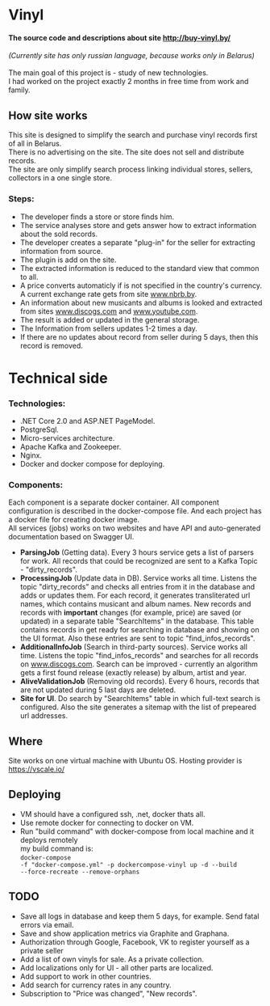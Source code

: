# Vinyl

#### The source code and descriptions about site <b>http://buy-vinyl.by/ </b> 
<i>(Currently site has only russian language, because works only in Belarus)</i> <br /> <br />
The main goal of this project is - study of new technologies.<br />
I had worked on the project exactly 2 months in free time from work and family.

## How site works

This site is designed to simplify the search and purchase vinyl records first of all in Belarus. <br />
There is no advertising on the site. The site does not sell and distribute records. <br />
The site are only simplify search process linking individual stores, sellers, collectors in a one single store.

### Steps:
- The developer finds a store or store finds him.
- The service analyses store and gets answer how to extract information about the sold records.
- The developer creates a separate "plug-in" for the seller for extracting information from source.
- The plugin is add on the site.
- The extracted information is reduced to the standard view that common to all.
- A price converts automaticly if is not specified in the country's currency. A current exchange rate gets from site www.nbrb.by.
- An information about new musicants and albums is looked and extracted from sites www.discogs.com and www.youtube.com.
- The result is added or updated in the general storage.
- The Information from sellers updates 1-2 times a day.
- If there are no updates about record from seller during 5 days, then this record is removed.

# Technical side

### Technologies:
-	.NET Core 2.0 and ASP.NET PageModel.
-	PostgreSql. 
-	Micro-services architecture.
-	Apache Kafka and Zookeeper.
-	Nginx.
-	Docker and docker compose for deploying. <br />

### Components:
Each component is a separate docker container. All component configuration is described in the docker-compose file.
And each project has a docker file for creating docker image.<br />
All services (jobs) works on two websites and have API and auto-generated documentation based on Swagger UI.<br />

-	<b>ParsingJob</b> (Getting data). Every 3 hours service gets a list of parsers for work. All records that could be recognized are sent to a Kafka Topic - "dirty_records".
-	<b>ProcessingJob</b> (Update data in DB). Service works all time. Listens the topic "dirty_records" and checks all entries from it in the database and adds or updates them. For each record, it generates transliterated url names, which contains musicant and album names. New records and records with <b>important</b> changes (for example, price) are saved (or updated) in a separate table "SearchItems" in the database.
 This table contains records in get ready for searching in database and showing on the UI format. Also these entries are sent to topic "find_infos_records".
-	<b>AdditionalInfoJob</b> (Search in third-party sources). Service works all time. Listens the topic "find_infos_records" and searches for all records on www.discogs.com. Search can be improved - currently an algorithm gets a first found release (exactly release) by album, artist and year.
-	<b>AliveValidationJob</b> (Removing old records). Every 6 hours, records that are not updated during 5 last days are deleted.
-	<b>Site for UI</b>. Do search by "SearchItems" table in which full-text search is configured. Also the site generates a sitemap with the list of prepeared url addresses.

## Where 
Site works on one virtual machine with Ubuntu OS. Hosting provider is https://vscale.io/

## Deploying
- VM should have a configured ssh, .net, docker thats all.
- Use remote docker for connecting to docker on VM.
- Run "build command" with docker-compose from local machine and it deploys remotely
<br /> my build command is:<br /> 
<code>docker-compose  -f "docker-compose.yml" -p dockercompose-vinyl up -d --build --force-recreate --remove-orphans</code>

## TODO
- Save all logs in database and keep them 5 days, for example. Send fatal errors via email.
- Save and show application metrics via Graphite and Graphana.
- Authorization through Google, Facebook, VK to register yourself as a private seller
- Add a list of own vinyls for sale. As a private collection.
- Add localizations only for UI - all other parts are localized.
- Add support to work in other countries.
- Add search for currency rates in any country.
- Subscription to "Price was changed", "New records".
